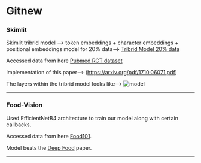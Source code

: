 # Gitnew

### Skimlit

Skimlit tribrid model --> token embeddings + character embeddings + positional embeddings model for 20% data--> [Tribrid Model 20% data](https://drive.google.com/drive/folders/10KZe5gTz5bVZ68YyIQcIwWLTZBYleaD_?usp=drive_link)

Accessed data from here [Pubmed RCT dataset](https://github.com/Franck-Dernoncourt/pubmed-rct)

Implementation of this paper--> (https://arxiv.org/pdf/1710.06071.pdf)

The layers within the tribrid model looks like--> ![model](https://github.com/garvit088/Gitnew/assets/97309123/830cdff7-b509-4ea1-b2dd-347ce6bbf335)

---------

### Food-Vision

Used EfficientNetB4 architecture to train our model along with certain callbacks.

Accessed data from here [Food101](http://data.vision.ee.ethz.ch/cvl/food-101.tar.gz).

Model beats the [Deep Food](https://arxiv.org/ftp/arxiv/papers/1606/1606.05675.pdf) paper.

---------
